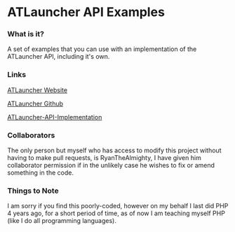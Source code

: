 ATLauncher API Examples
=======================

### What is it?
A set of examples that you can use with an implementation of the ATLauncher API, including it's own.

### Links
[ATLauncher Website](http://www.atlauncher.com)

[ATLauncher Github](https://github.com/ATLauncher/ATLauncher)

[ATLauncher-API-Implementation](https://github.com/lexware/ATLauncher-API-Implementation)

### Collaborators
The only person but myself who has access to modify this project without having to make pull requests, is RyanTheAlmighty, I have given him collaborator permission if in the unlikely case he wishes to fix or amend something in the code.

### Things to Note
I am sorry if you find this poorly-coded, however on my behalf I last did PHP 4 years ago, for a short period of time, as of now I am teaching myself PHP (like I do all programming languages).
